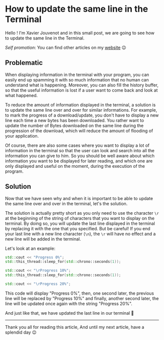 # How to update the same line in the Terminal

Hello ! I'm Xavier Jouvenot and in this small post, we are going to see how to update the same line in the Terminal.

_Self promotion_: You can find other articles on my [website](www.10xlearner.com) 😉

## Problematic

When displaying information in the terminal with your program, you can easily end up spamming it with so much information that no human can understand what is happening. Moreover, you can also fill the history buffer, so that the useful information is lost if a user want to come back and look at what happened.

To reduce the amount of information displayed in the terminal, a solution is to update the same line over and over for similar informations.
For example, to mark the progress of a download/update, you don't have to display a new line each time a new bytes has been downloaded. You rather want to update the number of Bytes downloaded on the same line during the progression of the download, which will reduce the amount of flooding of your application.

Of course, there are also some cases where you want to display a lot of information in the terminal so that the user can look and search into all the information you can give to him.
So you should be well aware about which information you want to be displayed for later reading, and which one are only displayed and useful on the moment, during the execution of the program.

## Solution

Now that we have seen why and when it is important to be able to update the same line over and over in the terminal, let's the solution.

The solution is actually pretty short as you only need to use the character `\r` at the beginning of the string of characters that you want to display on the terminal.
By doing so, you will update the last line displayed in the terminal by replacing it with the one that you specified.
But be careful! If you end your last line with a new line character (`\n`), the `\r` will have no effect and a new line will be added in the terminal.

Let's look at an example:

```c++
std::cout << "Progress 0%";
std::this_thread::sleep_for(std::chrono::seconds(1));

std::cout << "\rProgress 10%";
std::this_thread::sleep_for(std::chrono::seconds(1));

std::cout << "\rProgress 20%";
```

This code will display "Progress 0%", then, one second later, the previous line will be replaced by "Progress 10%" and finally, another second later, the line will be updated once again with the string "Progress 20%".

And just like that, we have updated the last line in our terminal 🙂

----------

Thank you all for reading this article,
And until my next article, have a splendid day 😉

